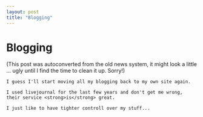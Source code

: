 ```yaml
---
layout: post
title: "Blogging"
---
```

<h1>Blogging</h1>
(This post was autoconverted from the old news system,
it might look a little ... ugly until I find the time
to clean it up.
Sorry!)

    I guess I'll start moving all my blogging back to my own site again.
    
    I used livejournal for the last few years and don't get me wrong, their service <strong>is</strong> great.
    
    I just like to have tighter controll over my stuff...
    


